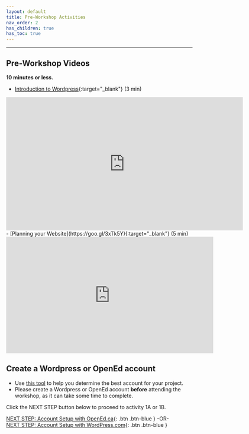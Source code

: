 ```yaml
---
layout: default
title: Pre-Workshop Activities
nav_order: 2
has_children: true
has_toc: true
---
```

---

## Pre-Workshop Videos
**10 minutes or less.**<br>
- [Introduction to Wordpress](https://goo.gl/4WdKbK){:target="_blank"} (3 min)<br>
<iframe title="vimeo-player" src="https://player.vimeo.com/video/81625407" width="640" height="360" frameborder="0" allowfullscreen></iframe>
- [Planning your Website](https://goo.gl/3xTk5Y){:target="_blank"} (5 min)<br>
<iframe width="560" height="315" src="https://www.youtube.com/embed/h1j8WEGGzL0" title="YouTube video player" frameborder="0" allow="accelerometer; autoplay; clipboard-write; encrypted-media; gyroscope; picture-in-picture" allowfullscreen></iframe>

## Create a Wordpress or OpenEd account
- Use [this tool](https://uviclibraries.github.io/wordpress/wizard/) to help you determine the best account for your project.
- Please create a Wordpress or OpenEd account **before** attending the workshop, as it can take some time to complete.

Click the NEXT STEP button below to proceed to activity 1A or 1B.

[NEXT STEP: Account Setup with OpenEd.ca](open-ed-account-setup.html){: .btn .btn-blue }
-OR-<br>
[NEXT STEP: Account Setup with WordPress.com](account-setup-post.html){: .btn .btn-blue }
